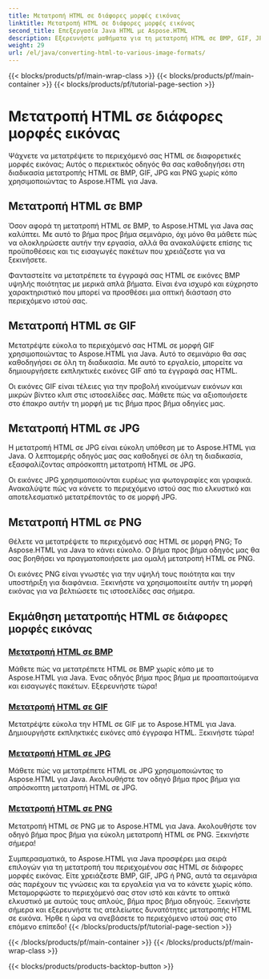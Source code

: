 ```yaml
---
title: Μετατροπή HTML σε διάφορες μορφές εικόνας
linktitle: Μετατροπή HTML σε διάφορες μορφές εικόνας
second_title: Επεξεργασία Java HTML με Aspose.HTML
description: Εξερευνήστε μαθήματα για τη μετατροπή HTML σε BMP, GIF, JPG και PNG χωρίς κόπο με το Aspose.HTML για Java. Δημιουργήστε εκπληκτικές εικόνες από έγγραφα HTML.
weight: 29
url: /el/java/converting-html-to-various-image-formats/
---
```


{{< blocks/products/pf/main-wrap-class >}}
{{< blocks/products/pf/main-container >}}
{{< blocks/products/pf/tutorial-page-section >}}

# Μετατροπή HTML σε διάφορες μορφές εικόνας


Ψάχνετε να μετατρέψετε το περιεχόμενό σας HTML σε διαφορετικές μορφές εικόνας; Αυτός ο περιεκτικός οδηγός θα σας καθοδηγήσει στη διαδικασία μετατροπής HTML σε BMP, GIF, JPG και PNG χωρίς κόπο χρησιμοποιώντας το Aspose.HTML για Java. 

## Μετατροπή HTML σε BMP

Όσον αφορά τη μετατροπή HTML σε BMP, το Aspose.HTML για Java σας καλύπτει. Με αυτό το βήμα προς βήμα σεμινάριο, όχι μόνο θα μάθετε πώς να ολοκληρώσετε αυτήν την εργασία, αλλά θα ανακαλύψετε επίσης τις προϋποθέσεις και τις εισαγωγές πακέτων που χρειάζεστε για να ξεκινήσετε.

Φανταστείτε να μετατρέπετε τα έγγραφά σας HTML σε εικόνες BMP υψηλής ποιότητας με μερικά απλά βήματα. Είναι ένα ισχυρό και εύχρηστο χαρακτηριστικό που μπορεί να προσθέσει μια οπτική διάσταση στο περιεχόμενο ιστού σας.

## Μετατροπή HTML σε GIF

Μετατρέψτε εύκολα το περιεχόμενό σας HTML σε μορφή GIF χρησιμοποιώντας το Aspose.HTML για Java. Αυτό το σεμινάριο θα σας καθοδηγήσει σε όλη τη διαδικασία. Με αυτό το εργαλείο, μπορείτε να δημιουργήσετε εκπληκτικές εικόνες GIF από τα έγγραφά σας HTML.

Οι εικόνες GIF είναι τέλειες για την προβολή κινούμενων εικόνων και μικρών βίντεο κλιπ στις ιστοσελίδες σας. Μάθετε πώς να αξιοποιήσετε στο έπακρο αυτήν τη μορφή με τις βήμα προς βήμα οδηγίες μας.

## Μετατροπή HTML σε JPG

Η μετατροπή HTML σε JPG είναι εύκολη υπόθεση με το Aspose.HTML για Java. Ο λεπτομερής οδηγός μας σας καθοδηγεί σε όλη τη διαδικασία, εξασφαλίζοντας απρόσκοπτη μετατροπή HTML σε JPG.

Οι εικόνες JPG χρησιμοποιούνται ευρέως για φωτογραφίες και γραφικά. Ανακαλύψτε πώς να κάνετε το περιεχόμενο ιστού σας πιο ελκυστικό και αποτελεσματικό μετατρέποντάς το σε μορφή JPG.

## Μετατροπή HTML σε PNG

Θέλετε να μετατρέψετε το περιεχόμενό σας HTML σε μορφή PNG; Το Aspose.HTML για Java το κάνει εύκολο. Ο βήμα προς βήμα οδηγός μας θα σας βοηθήσει να πραγματοποιήσετε μια ομαλή μετατροπή HTML σε PNG.

Οι εικόνες PNG είναι γνωστές για την υψηλή τους ποιότητα και την υποστήριξη για διαφάνεια. Ξεκινήστε να χρησιμοποιείτε αυτήν τη μορφή εικόνας για να βελτιώσετε τις ιστοσελίδες σας σήμερα.

## Εκμάθηση μετατροπής HTML σε διάφορες μορφές εικόνας
### [Μετατροπή HTML σε BMP](./convert-html-to-bmp/)
Μάθετε πώς να μετατρέπετε HTML σε BMP χωρίς κόπο με το Aspose.HTML για Java. Ένας οδηγός βήμα προς βήμα με προαπαιτούμενα και εισαγωγές πακέτων. Εξερευνήστε τώρα!
### [Μετατροπή HTML σε GIF](./convert-html-to-gif/)
Μετατρέψτε εύκολα την HTML σε GIF με το Aspose.HTML για Java. Δημιουργήστε εκπληκτικές εικόνες από έγγραφα HTML. Ξεκινήστε τώρα!
### [Μετατροπή HTML σε JPG](./convert-html-to-jpg/)
Μάθετε πώς να μετατρέπετε HTML σε JPG χρησιμοποιώντας το Aspose.HTML για Java. Ακολουθήστε τον οδηγό βήμα προς βήμα για απρόσκοπτη μετατροπή HTML σε JPG.
### [Μετατροπή HTML σε PNG](./convert-html-to-png/)
Μετατροπή HTML σε PNG με το Aspose.HTML για Java. Ακολουθήστε τον οδηγό βήμα προς βήμα για εύκολη μετατροπή HTML σε PNG. Ξεκινήστε σήμερα!

Συμπερασματικά, το Aspose.HTML για Java προσφέρει μια σειρά επιλογών για τη μετατροπή του περιεχομένου σας HTML σε διάφορες μορφές εικόνας. Είτε χρειάζεστε BMP, GIF, JPG ή PNG, αυτά τα σεμινάρια σάς παρέχουν τις γνώσεις και τα εργαλεία για να το κάνετε χωρίς κόπο. Μεταμορφώστε το περιεχόμενό σας στον ιστό και κάντε το οπτικά ελκυστικό με αυτούς τους απλούς, βήμα προς βήμα οδηγούς. Ξεκινήστε σήμερα και εξερευνήστε τις ατελείωτες δυνατότητες μετατροπής HTML σε εικόνα. Ήρθε η ώρα να ανεβάσετε το περιεχόμενο ιστού σας στο επόμενο επίπεδο!
{{< /blocks/products/pf/tutorial-page-section >}}

{{< /blocks/products/pf/main-container >}}
{{< /blocks/products/pf/main-wrap-class >}}

{{< blocks/products/products-backtop-button >}}
